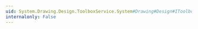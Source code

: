 ```yaml
---
uid: System.Drawing.Design.ToolboxService.System#Drawing#Design#IToolboxService#AddLinkedToolboxItem(System.Drawing.Design.ToolboxItem,System.String,System.ComponentModel.Design.IDesignerHost)
internalonly: False
---
```

